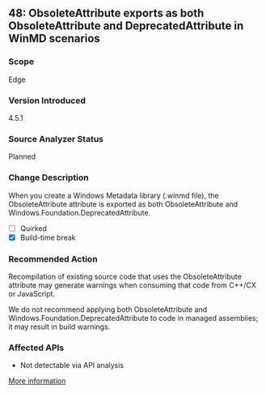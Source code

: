 ## 48: ObsoleteAttribute exports as both ObsoleteAttribute and DeprecatedAttribute in WinMD scenarios

### Scope
Edge

### Version Introduced
4.5.1

### Source Analyzer Status
Planned

### Change Description
When you create a Windows Metadata library (.winmd file), the ObsoleteAttribute attribute is exported as both ObsoleteAttribute and Windows.Foundation.DeprecatedAttribute.

- [ ] Quirked
- [x] Build-time break

### Recommended Action
Recompilation of existing source code that uses the ObsoleteAttribute attribute may generate warnings when consuming that code from C++/CX or JavaScript. 

We do not recommend applying both ObsoleteAttribute and Windows.Foundation.DeprecatedAttribute to code in managed assemblies; it may result in build warnings. 

### Affected APIs
* Not detectable via API analysis

[More information](https://msdn.microsoft.com/en-us/library/dn458356(v=vs.110).aspx)
